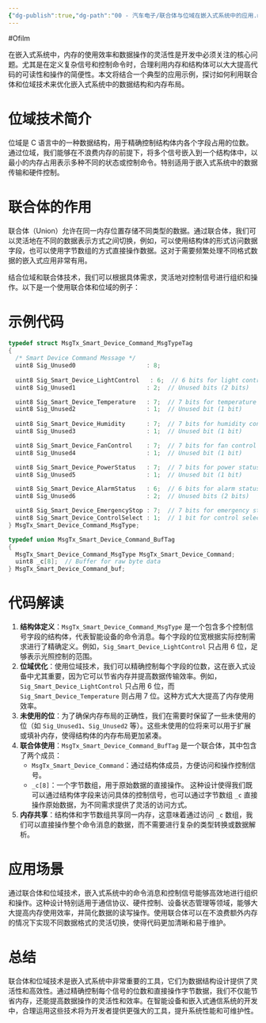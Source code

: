 ```yaml
---
{"dg-publish":true,"dg-path":"00 - 汽车电子/联合体与位域在嵌入式系统中的应用.md","permalink":"/00 - 汽车电子/联合体与位域在嵌入式系统中的应用/","created":"2022-06-19T23:02:23.000+08:00","updated":"2025-04-02T14:29:44.635+08:00"}
---
```


#Ofilm

在嵌入式系统中，内存的使用效率和数据操作的灵活性是开发中必须关注的核心问题。尤其是在定义复杂信号和控制命令时，合理利用内存和结构体可以大大提高代码的可读性和操作的简便性。本文将结合一个典型的应用示例，探讨如何利用联合体和位域技术来优化嵌入式系统中的数据结构和内存布局。

# 位域技术简介

位域是 C 语言中的一种数据结构，用于精确控制结构体内各个字段占用的位数。通过位域，我们能够在不浪费内存的前提下，将多个信号嵌入到一个结构体中，以最小的内存占用表示多种不同的状态或控制命令。特别适用于嵌入式系统中的数据传输和硬件控制。

# 联合体的作用

联合体（Union）允许在同一内存位置存储不同类型的数据。通过联合体，我们可以灵活地在不同的数据表示方式之间切换，例如，可以使用结构体的形式访问数据字段，也可以使用字节数组的方式直接操作数据。这对于需要频繁处理不同格式数据的嵌入式应用非常有用。

结合位域和联合体技术，我们可以根据具体需求，灵活地对控制信号进行组织和操作。以下是一个使用联合体和位域的例子：
# 示例代码

```c
typedef struct MsgTx_Smart_Device_Command_MsgTypeTag
{
  /* Smart Device Command Message */
  uint8 Sig_Unused0                    : 8;
  
  uint8 Sig_Smart_Device_LightControl   : 6;  // 6 bits for light control
  uint8 Sig_Unused1                    : 2;  // Unused bits (2 bits)

  uint8 Sig_Smart_Device_Temperature   : 7;  // 7 bits for temperature control
  uint8 Sig_Unused2                    : 1;  // Unused bit (1 bit)
  
  uint8 Sig_Smart_Device_Humidity      : 7;  // 7 bits for humidity control
  uint8 Sig_Unused3                    : 1;  // Unused bit (1 bit)

  uint8 Sig_Smart_Device_FanControl    : 7;  // 7 bits for fan control
  uint8 Sig_Unused4                    : 1;  // Unused bit (1 bit)

  uint8 Sig_Smart_Device_PowerStatus   : 7;  // 7 bits for power status
  uint8 Sig_Unused5                    : 1;  // Unused bit (1 bit)

  uint8 Sig_Smart_Device_AlarmStatus   : 6;  // 6 bits for alarm status
  uint8 Sig_Unused6                    : 2;  // Unused bits (2 bits)

  uint8 Sig_Smart_Device_EmergencyStop : 7;  // 7 bits for emergency stop
  uint8 Sig_Smart_Device_ControlSelect : 1;  // 1 bit for control select
} MsgTx_Smart_Device_Command_MsgType;

typedef union MsgTx_Smart_Device_Command_BufTag
{
  MsgTx_Smart_Device_Command_MsgType MsgTx_Smart_Device_Command;
  uint8 _c[8];  // Buffer for raw byte data
} MsgTx_Smart_Device_Command_buf;
```

# 代码解读

1. **结构体定义**：`MsgTx_Smart_Device_Command_MsgType` 是一个包含多个控制信号字段的结构体，代表智能设备的命令消息。每个字段的位宽根据实际控制需求进行了精确定义。例如，`Sig_Smart_Device_LightControl` 只占用 6 位，足够表示光照控制的范围。
2. **位域优化**：使用位域技术，我们可以精确控制每个字段的位数，这在嵌入式设备中尤其重要，因为它可以节省内存并提高数据传输效率。例如，`Sig_Smart_Device_LightControl` 只占用 6 位，而 `Sig_Smart_Device_Temperature` 则占用 7 位。这种方式大大提高了内存使用效率。
3. **未使用的位**：为了确保内存布局的正确性，我们在需要时保留了一些未使用的位（如 `Sig_Unused1`、`Sig_Unused2` 等）。这些未使用的位将来可以用于扩展或填补内存，使得结构体的内存布局更加紧凑。
4. **联合体使用**：`MsgTx_Smart_Device_Command_BufTag` 是一个联合体，其中包含了两个成员：
    - `MsgTx_Smart_Device_Command`：通过结构体成员，方便访问和操作控制信号。
    - `_c[8]`：一个字节数组，用于原始数据的直接操作。
	这种设计使得我们既可以通过结构体字段来访问具体的控制信号，也可以通过字节数组 `_c` 直接操作原始数据，为不同需求提供了灵活的访问方式。
5. **内存共享**：结构体和字节数组共享同一内存，这意味着通过访问 `_c` 数组，我们可以直接操作整个命令消息的数据，而不需要进行复杂的类型转换或数据解析。

# 应用场景

通过联合体和位域技术，嵌入式系统中的命令消息和控制信号能够高效地进行组织和操作。这种设计特别适用于通信协议、硬件控制、设备状态管理等领域，能够大大提高内存使用效率，并简化数据的读写操作。使用联合体可以在不浪费额外内存的情况下实现不同数据格式的灵活切换，使得代码更加清晰和易于维护。

# 总结

联合体和位域技术是嵌入式系统中非常重要的工具，它们为数据结构设计提供了灵活性和高效性。通过精确控制每个信号的位数和直接操作字节数据，我们不仅能节省内存，还能提高数据操作的灵活性和效率。在智能设备和嵌入式通信系统的开发中，合理运用这些技术将为开发者提供更强大的工具，提升系统性能和可维护性。